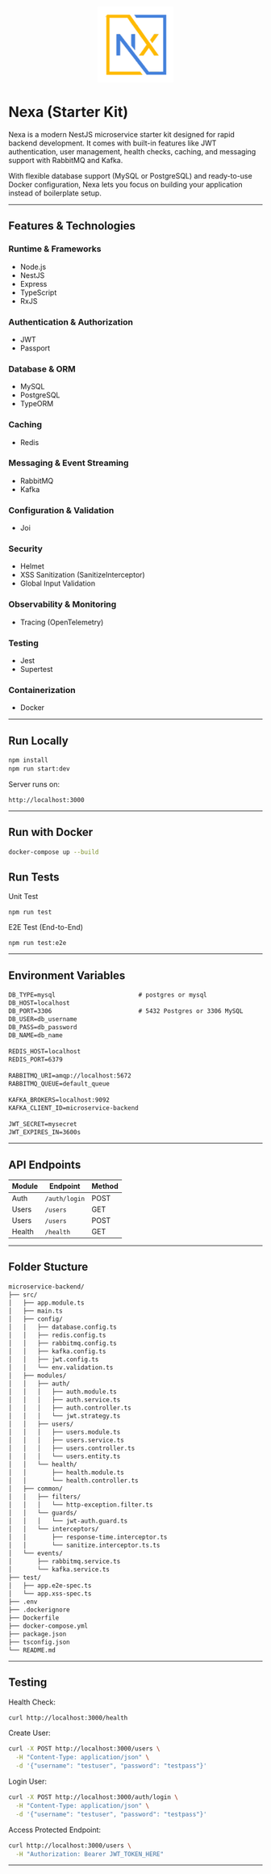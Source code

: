 <p align="center">
  <img src="./public/images/logo.png" alt="Nexa" width="150"/>
</p>

# Nexa (Starter Kit)

Nexa is a modern NestJS microservice starter kit designed for rapid backend development.
It comes with built-in features like JWT authentication, user management, health checks, caching, and messaging support with RabbitMQ and Kafka.

With flexible database support (MySQL or PostgreSQL) and ready-to-use Docker configuration, Nexa lets you focus on building your application instead of boilerplate setup.

---

## Features & Technologies

### Runtime & Frameworks

* Node.js
* NestJS
* Express
* TypeScript
* RxJS

### Authentication & Authorization

* JWT
* Passport

### Database & ORM

* MySQL
* PostgreSQL
* TypeORM

### Caching

* Redis

### Messaging & Event Streaming

* RabbitMQ
* Kafka

### Configuration & Validation

* Joi

### Security

* Helmet
* XSS Sanitization (SanitizeInterceptor)
* Global Input Validation

### Observability & Monitoring

* Tracing (OpenTelemetry)

### Testing

* Jest
* Supertest

### Containerization

* Docker

---

## Run Locally

```bash
npm install
npm run start:dev
```

Server runs on:

```
http://localhost:3000
```

---

## Run with Docker

```bash
docker-compose up --build
```

## Run Tests

Unit Test

```
npm run test
```

E2E Test (End-to-End)

```
npm run test:e2e
```

---

## Environment Variables

```env
DB_TYPE=mysql						# postgres or mysql
DB_HOST=localhost
DB_PORT=3306						# 5432 Postgres or 3306 MySQL
DB_USER=db_username
DB_PASS=db_password
DB_NAME=db_name

REDIS_HOST=localhost
REDIS_PORT=6379

RABBITMQ_URI=amqp://localhost:5672
RABBITMQ_QUEUE=default_queue

KAFKA_BROKERS=localhost:9092
KAFKA_CLIENT_ID=microservice-backend

JWT_SECRET=mysecret
JWT_EXPIRES_IN=3600s

```

---

## API Endpoints

| Module | Endpoint      | Method |
| ------ | ------------- | ------ |
| Auth   | `/auth/login` | POST   |
| Users  | `/users`      | GET    |
| Users  | `/users`      | POST   |
| Health | `/health`     | GET    |

---

## Folder Stucture

```
microservice-backend/
├── src/
│   ├── app.module.ts
│   ├── main.ts
│   ├── config/
│   │   ├── database.config.ts
│   │   ├── redis.config.ts
│   │   ├── rabbitmq.config.ts
│   │   ├── kafka.config.ts
│   │   ├── jwt.config.ts
│   │   └── env.validation.ts
│   ├── modules/
│   │   ├── auth/
│   │   │   ├── auth.module.ts
│   │   │   ├── auth.service.ts
│   │   │   ├── auth.controller.ts
│   │   │   └── jwt.strategy.ts
│   │   ├── users/
│   │   │   ├── users.module.ts
│   │   │   ├── users.service.ts
│   │   │   ├── users.controller.ts
│   │   │   └── users.entity.ts
│   │   └── health/
│   │       ├── health.module.ts
│   │       └── health.controller.ts
│   ├── common/
│   │   ├── filters/
│   │   │   └── http-exception.filter.ts
│   │   └── guards/
│   │   │   └── jwt-auth.guard.ts
│   │   └── interceptors/
│   │       ├── response-time.interceptor.ts
│   │       └── sanitize.interceptor.ts.ts
│   └── events/
│       ├── rabbitmq.service.ts
│       └── kafka.service.ts
├── test/
│   ├── app.e2e-spec.ts
│   └── app.xss-spec.ts
├── .env
├── .dockerignore
├── Dockerfile
├── docker-compose.yml
├── package.json
├── tsconfig.json
└── README.md
```

---

## Testing

Health Check:

```bash
curl http://localhost:3000/health
```

Create User:

```bash
curl -X POST http://localhost:3000/users \
  -H "Content-Type: application/json" \
  -d '{"username": "testuser", "password": "testpass"}'
```

Login User:

```bash
curl -X POST http://localhost:3000/auth/login \
  -H "Content-Type: application/json" \
  -d '{"username": "testuser", "password": "testpass"}'
```

Access Protected Endpoint:

```bash
curl http://localhost:3000/users \
  -H "Authorization: Bearer JWT_TOKEN_HERE"
```

---